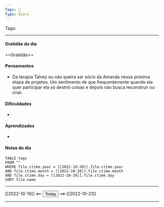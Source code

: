 ```yaml
---
Tags: 📝
Type: diary
---
```


Tags:  

---

#### Gratidão do dia
==Gratidão==

#### Pensamentos
- Da terapia
Talvez eu não queira ser sócio da Amanda nessa próxima etapa de projetos.
Um sentimento de que frequentemente quando ela quer participar ela só destrói coisas e depois não busca reconstruir ou criar.

#### Dificuldades
- 

#### Aprendizados
- 

#### Notas do dia
```dataview
TABLE tags
FROM ""
WHERE file.ctime.year = [[2022-10-20]].file.ctime.year
AND file.ctime.month = [[2022-10-20]].file.ctime.month
AND file.ctime.day = [[2022-10-20]].file.ctime.day
SORT file.name
```

---

[[2022-10-19]] <== <button class="date_button_today">Today</button> ==> [[2022-10-21]]

---



